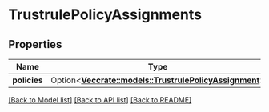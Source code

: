 # TrustrulePolicyAssignments

## Properties

Name | Type | Description | Notes
------------ | ------------- | ------------- | -------------
**policies** | Option<[**Vec<crate::models::TrustrulePolicyAssignment>**](TrustrulePolicyAssignment.md)> |  | [optional]

[[Back to Model list]](../README.md#documentation-for-models) [[Back to API list]](../README.md#documentation-for-api-endpoints) [[Back to README]](../README.md)


